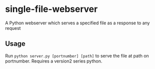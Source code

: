 # single-file-webserver
A Python webserver which serves a specified file as a response to any request

## Usage
Run `python server.py [portnumber] [path]` to serve the file at path on portnumber.
Requires a version2 series python.
